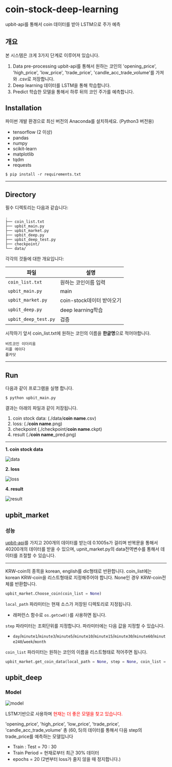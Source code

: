 # coin-stock-deep-learning
upbit-api를 통해서 coin 데이터를 받아 LSTM으로 주가 예측

## 개요
본 시스템은 크게 3가지 단계로 이루어져 있습니다.
1. Data pre-processing
upbit-api를 통해서 원하는 코인의 'opening_price', 'high_price', 'low_price', 'trade_price', 'candle_acc_trade_volume'를 가져와 .csv로 저장합니다.
2. Deep learning
데이터를 LSTM을 통해 학습합니다.
3. Predict
학습한 모델을 통해서 하루 뒤의 코인 주가를 예측합니다.

## Installation
파이썬 개발 환경으로 최신 버전의 Anaconda를 설치하세요. (Python3 버전용)
* tensorflow (2 이상)
* pandas
* numpy
* scikit-learn
* matplotlib
* tqdm
* requests

```
$ pip install -r requirements.txt
```

------------
## Directory
필수 디렉토리는 다음과 같습니다:
```
.
├── coin_list.txt
├── upbit_main.py
├── upbit_market.py
├── upbit_deep.py
├── upbit_deep_test.py
├── checkpoint/
└── data/
```

각각의 것들에 대한 개요입니다:

| 파일 | 설명 |
| -------- | ----------- |
| `coin_list.txt` | 원하는 코인이름 입력 |
| `upbit_main.py` | main |
| `upbit_market.py` | coin-stock데이터 받아오기 |
| `upbit_deep.py` | deep learning학습 |
| `upbit_deep_test.py` | 검증 |

시작하기 앞서 coin_list.txt에 원하는 코인의 이름을 **한글명**으로 적어야합니다.
```
비트코인 이더리움
리플 에이다
폴카닷
```

------------
## Run
다음과 같이 프로그램을 실행 합니다.
```
$ python upbit_main.py
```

결과는 아래의 파일과 같이 저장됩니다.
1. coin stock data: (./data/**coin name**.csv)
2. loss: (./**coin name**.png)
3. checkpoint (./checkpoint/**coin name**.ckpt)
4. result (./**coin name**_pred.png)

------------
**1. coin stock data**

![data](./img/data.png)

**2. loss**

![loss](./img/loss.png)

**4. result**

![result](./img/result.png)


## upbit_market
### 성능
[upbit-api](https://upbit.com/service_center/open_api_guide)를 가지고 200개의 데이터를 받는데 0.1005s가 걸리며 반복문을 통해서 40200개의 데이터를 받을 수 있으며, upnit_market.py의 data전역변수를 통해서 데이터를 조절할 수 있습니다.

----
KRW-coin의 종목을 korean, english를 dic형태로 반환합니다.
coin_list에는 korean KRW-coin을 리스트형태로 지정해주어야 합니다.
None인 경우 KRW-coin전체를 반환합니다.
```python
upbit_market.Choose_coin(coin_list = None)
```

`local_path` 파라미터는 현재 소스가 저장된 디렉토리로 지정됩니다.
- 래퍼런스 함수로 `os.getcwd()`를 사용하면 됩니다.

`step` 파라미터는 조회단위를 지정합니다. 파라미터에는 다음 값을 지정할 수 있습니다.
- `day`/`minute1`/`minute3`/`minute5`/`minute10`/`minute15`/`minute30`/`minute60`/`minute240`/`week`/`month`

`coin_list` 파라미터는 원하는 코인의 이름을 리스트형태로 적어주면 됩니다.

```python
upbit_market.get_coin_data(local_path = None, step = None, coin_list = None):
```


## upbit_deep
### Model

![model](./img/model.png)

LSTM기반으로 사용하며 <span style="color:red">현재는 더 좋은 모델을 찾고 있습니다.

'opening_price', 'high_price', 'low_price', 'trade_price', 'candle_acc_trade_volume' 총 (60, 5)의 데이터를 통해서 다음 step의 trade_price를 예측하는 모델입니다
  - Train : Test = 70 : 30
  - Train Period = 현재로부터 최근 30% 데이터
  - epochs = 20 (2번부터 loss가 줄지 않을 때 정지합니다.)
  